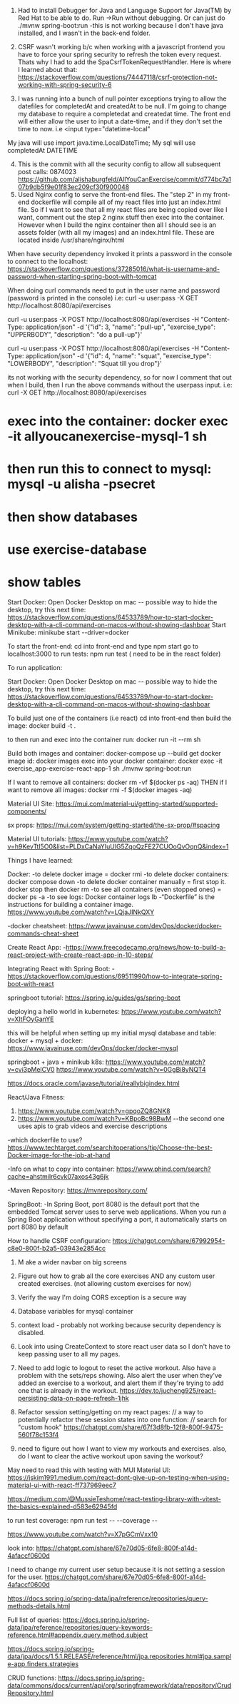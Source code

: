 <!-- -------------------Decision Notes --------------------->

1. Had to install Debugger for Java and Language Support for Java(TM) by Red Hat to be able to do. Run ->Run without debugging. Or can just do ./mvnw spring-boot:run
   -this is not working because I don't have java installed, and I wasn't in the back-end folder.

2. CSRF wasn't working b/c when working with a javascript frontend you have to force your spring security to refresh the token every request. Thats why I had to add the SpaCsrfTokenRequestHandler. Here is where I learned about that: https://stackoverflow.com/questions/74447118/csrf-protection-not-working-with-spring-security-6

3. I was running into a bunch of null pointer exceptions trying to allow the datefiles for completedAt and createdAt to be null. I'm going to change my database to require a completedat and createdat time. The front end will either allow the user to input a date-time, and if they don't set the time to now. i.e
   <input
   type="datetime-local"
   </input>

My java will use import java.time.LocalDateTime;
My sql will use completedAt DATETIME

4. This is the commit with all the security config to allow all subsequent post calls:
   0874023
   https://github.com/alishaburgfeld/AllYouCanExercise/commit/d774bc7a107b9db5f9e01f83ec209cf30f900048
5. Used Nginx config to serve the front-end files. The "step 2" in my front-end dockerfile will compile all of my react files into just an index.html file. So if I want to see that all my react files are being copied over like I want, comment out the step 2 nginx stuff then exec into the container. However when I build the nginx container then all I should see is an assets folder (with all my images) and an index.html file. These are located inside /usr/share/nginx/html
<!-- -------------------REST --------------------->

When have security dependency invoked it prints a password in the console to connect to the localhost:
https://stackoverflow.com/questions/37285016/what-is-username-and-password-when-starting-spring-boot-with-tomcat

When doing curl commands need to put in the user name and password (password is printed in the console) i.e:
curl -u user:pass -X GET http://localhost:8080/api/exercises

curl -u user:pass -X POST http://localhost:8080/api/exercises -H "Content-Type: application/json" -d '{"id": 3, "name": "pull-up", "exercise_type": "UPPERBODY", "description": "do a pull-up"}'

curl -u user:pass -X POST http://localhost:8080/api/exercises -H "Content-Type: application/json" -d '{"id": 4, "name": "squat", "exercise_type": "LOWERBODY", "description": "Squat till you drop"}'

its not working with the security dependency, so for now I comment that out when I build, then I run the above commands without the userpass input. i.e: curl -X GET http://localhost:8080/api/exercises

<!-- Database -->

# exec into the container: docker exec -it allyoucanexercise-mysql-1 sh

<!-- After I dockerized it became allyoucanexercise-mysql sh
Also other containers are: docker exec -it allyoucanexercise-frontend-1 sh -->

<!-- cd /usr/share/nginx/html -->

# then run this to connect to mysql: mysql -u alisha -psecret

# then show databases

# use exercise-database

# show tables

<!-- if need to drop tables: follow this order:
drop table exercise_set;
drop table workout_exercise;
drop table workout;
drop table user;
drop table exercise_equipment;
drop table equipment;
drop table exercise;

<!-- App Information -->

Start Docker: Open Docker Desktop on mac -- possible way to hide the desktop, try this next time: https://stackoverflow.com/questions/64533789/how-to-start-docker-desktop-with-a-cli-command-on-macos-without-showing-dashboar Start Minikube: minikube start --driver=docker

To start the front-end: cd into front-end and type npm start go to localhost:3000 to run tests: npm run test ( need to be in the react folder)

To run application:

Start Docker: Open Docker Desktop on mac -- possible way to hide the desktop, try this next time: https://stackoverflow.com/questions/64533789/how-to-start-docker-desktop-with-a-cli-command-on-macos-without-showing-dashboar

<!-- DOCKER DOCKER DOCKER -->

To build just one of the containers (i.e react) cd into front-end then build the image: docker build -t <whatever-name-you-want> .

to then run and exec into the container run:
docker run -it --rm <whatever-name-you-made> sh

Build both images and container: docker-compose up --build
get docker image id: docker images
exec into your docker container: docker exec -it exercise_app-exercise-react-app-1 sh
./mvnw spring-boot:run

If I want to remove all containers: docker rm -vf $(docker ps -aq)
THEN if I want to remove all images: docker rmi -f $(docker images -aq)

Material UI Site: https://mui.com/material-ui/getting-started/supported-components/

sx props: https://mui.com/system/getting-started/the-sx-prop/#spacing

Material UI tutorials: https://www.youtube.com/watch?v=h9KevTtI5O0&list=PLDxCaNaYIuUlG5ZqoQzFE27CUOoQvOqnQ&index=1

Things I have learned:

Docker: -to delete docker image = docker rmi -to delete docker containers: docker compose down -to delete docker container manually = first stop it. docker stop then docker rm -to see all containers (even stopped ones) = docker ps -a -to see logs: Docker container logs lb -“Dockerfile” is the instructions for building a container image. https://www.youtube.com/watch?v=LQjaJINkQXY

-docker cheatsheet: https://www.javainuse.com/devOps/docker/docker-commands-cheat-sheet

<!-- Helpful Videos and Tutorials-->

Create React App: -https://www.freecodecamp.org/news/how-to-build-a-react-project-with-create-react-app-in-10-steps/

Integrating React with Spring Boot: -https://stackoverflow.com/questions/69511990/how-to-integrate-spring-boot-with-react

springboot tutorial: https://spring.io/guides/gs/spring-boot

deploying a hello world in kubernetes: https://www.youtube.com/watch?v=XltFOyGanYE

this will be helpful when setting up my initial mysql database and table: docker + mysql + docker: https://www.javainuse.com/devOps/docker/docker-mysql

springboot + java + minikub k8s: https://www.youtube.com/watch?v=cvi3pMelCV0 https://www.youtube.com/watch?v=0GgBi8yNQT4

https://docs.oracle.com/javase/tutorial/reallybigindex.html

React/Java Fitness:

1. https://www.youtube.com/watch?v=gpqoZQ8GNK8
2. https://www.youtube.com/watch?v=KBpoBc98BwM
   --the second one uses apis to grab videos and exercise descriptions

<!-- Helpful Articles/Information -->

-which dockerfile to use? https://www.techtarget.com/searchitoperations/tip/Choose-the-best-Docker-image-for-the-job-at-hand

-Info on what to copy into container: https://www.phind.com/search?cache=ahstmilr6cvk07axos43g6jk

-Maven Repository: https://mvnrepository.com/

SpringBoot: -In Spring Boot, port 8080 is the default port that the embedded Tomcat server uses to serve web applications. When you run a Spring Boot application without specifying a port, it automatically starts on port 8080 by default

How to handle CSRF configuration: https://chatgpt.com/share/67992954-c8e0-800f-b2a5-03943e2854cc

<!----------------- TODOS ----------->

1. M ake a wider navbar on big screens
2. Figure out how to grab all the core exercises AND any custom user created exercises. (not allowing custom exercises for now)
3. Verify the way I'm doing CORS exception is a secure way
4. Database variables for mysql container
5. context load - probably not working because security dependency is disabled.
6. Look into using CreateContext to store react user data so I don't have to keep passing user to all my pages.
7. Need to add logic to logout to reset the active workout. Also have a problem with the sets/reps showing. Also alert the user when they've added an exercise to a workout, and alert them if they're trying to add one that is already in the workout.
   https://dev.to/jucheng925/react-persisting-data-on-page-refresh-1jhk
8. Refactor session setting/getting on my react pages:
   // a way to potentially refactor these session states into one function:
   // search for "custom hook" https://chatgpt.com/share/67f3d8fb-12f8-800f-9475-560f78c153f4

9. need to figure out how I want to view my workouts and exercises. also, do I want to clear the active workout upon saving the workout?

May need to read this with testing with MUI Material UI:
https://jskim1991.medium.com/react-dont-give-up-on-testing-when-using-material-ui-with-react-ff737969eec7

https://medium.com/@MussieTeshome/react-testing-library-with-vitest-the-basics-explained-d583e62945fd

to run test coverage:
npm run test -- --coverage --

<!-- to do: watch this video on user registration and login -->

https://www.youtube.com/watch?v=X7pGCmVxx10

look into:
https://chatgpt.com/share/67e70d05-6fe8-800f-a14d-4afaccf0600d

I need to change my current user setup because it is not setting a session for the user.
https://chatgpt.com/share/67e70d05-6fe8-800f-a14d-4afaccf0600d

<!-- JPA Repository -->

https://docs.spring.io/spring-data/jpa/reference/repositories/query-methods-details.html

Full list of queries:
https://docs.spring.io/spring-data/jpa/reference/repositories/query-keywords-reference.html#appendix.query.method.subject

https://docs.spring.io/spring-data/jpa/docs/1.5.1.RELEASE/reference/html/jpa.repositories.html#jpa.sample-app.finders.strategies

CRUD functions:
https://docs.spring.io/spring-data/commons/docs/current/api/org/springframework/data/repository/CrudRepository.html

<!-- getting a bunch of these errors:
2025-04-19T10:39:45.141-04:00  WARN 13476 --- [back-end] [l-1 housekeeper] com.zaxxer.hikari.pool.HikariPool        : HikariPool-1 - Thread starvation or clock leap detected (housekeeper delta=2m7s845ms).
2025-04-19T10:40:32.889-04:00  WARN 13476 --- [back-end] [l-1 housekeeper] com.zaxxer.hikari.pool.HikariPool        : HikariPool-1 - Thread starvation or clock leap detected (housekeeper delta=47s748ms).
2025-04-19T10:56:31.335-04:00  WARN 13476 --- [back-end] [l-1 housekeeper] com.zaxxer.hikari.pool.HikariPool        : HikariPool-1 - Thread starvation or clock leap detected (housekeeper delta=15m28s431ms). -->
